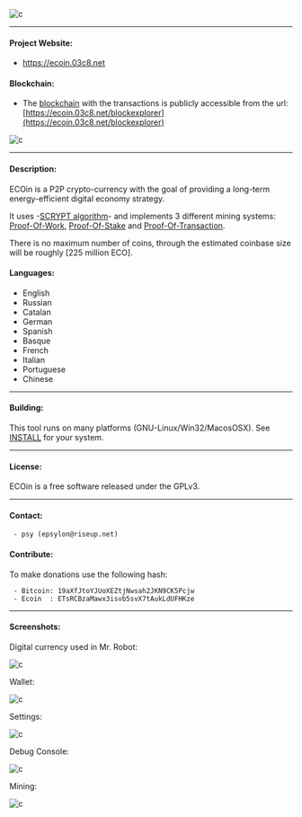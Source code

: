 
![c](https://ecoin.03c8.net/ecoin/ecoin.png)

----------

####  Project Website:   

 + https://ecoin.03c8.net

####  Blockchain:   

 + The [blockchain](https://en.wikipedia.org/wiki/Blockchain) with the transactions is publicly accessible from the url: [https://ecoin.03c8.net/blockexplorer](https://ecoin.03c8.net/blockexplorer)

![c](https://ecoin.03c8.net/ecoin/ecoin-blockexplorer.png)

----------

#### Description:

 ECOin is a P2P crypto-currency with the goal of providing a long-term energy-efficient digital economy strategy.

 It uses -[SCRYPT algorithm](https://en.wikipedia.org/wiki/Scrypt)- and implements 3 different mining systems: [Proof-Of-Work](https://en.wikipedia.org/wiki/Proof_of_work), [Proof-Of-Stake](https://en.wikipedia.org/wiki/Proof_of_stake) and [Proof-Of-Transaction](https://cryptoticker.io/en/proof-transaction/).

 There is no maximum number of coins, through the estimated coinbase size will be roughly [225 million ECO].

#### Languages:

 + English
 + Russian
 + Catalan
 + German
 + Spanish
 + Basque
 + French
 + Italian
 + Portuguese
 + Chinese

----------

#### Building:

 This tool runs on many platforms (GNU-Linux/Win32/MacosOSX). See [INSTALL](./ecoin/INSTALL) for your system.

----------

#### License:

 ECOin is a free software released under the GPLv3.

----------

#### Contact:

     - psy (epsylon@riseup.net)

#### Contribute: 

 To make donations use the following hash:
  
     - Bitcoin: 19aXfJtoYJUoXEZtjNwsah2JKN9CK5Pcjw
     - Ecoin  : ETsRCBzaMawx3isvb5svX7tAukLdUFHKze

----------

####  Screenshots:

Digital currency used in Mr. Robot:

![c](https://ecoin.03c8.net/ecoin/ecoin_mrrobot.png)

Wallet:

![c](https://ecoin.03c8.net/ecoin/ecoin_wallet_zoom.png)

Settings:

![c](https://ecoin.03c8.net/ecoin/ecoin_settings_zoom.png)

Debug Console:

![c](https://ecoin.03c8.net/ecoin/ecoin_debug_zoom.png)

Mining:

![c](https://ecoin.03c8.net/ecoin/ecoin_mining_zoom.png)

